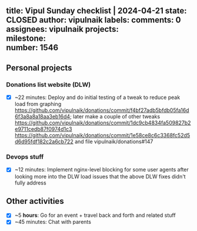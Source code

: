 title:	Vipul Sunday checklist | 2024-04-21
state:	CLOSED
author:	vipulnaik
labels:	
comments:	0
assignees:	vipulnaik
projects:	
milestone:	
number:	1546
--
## Personal projects

### Donations list website (DLW)

- [x] ~22 minutes: Deploy and do initial testing of a tweak to reduce peak load from graphing https://github.com/vipulnaik/donations/commit/f4bf27adb5bfdb05fa16d6f3a8a8a18aa3eb16d4; later make a couple of other tweaks https://github.com/vipulnaik/donations/commit/1dc9cb4834fa509827b2e9711cedb87f0974d1c3 https://github.com/vipulnaik/donations/commit/1e58ce8c6c3368fc52d5d6d95fdf182c2a6cb722 and file vipulnaik/donations#147

### Devops stuff

- [x] ~12 minutes: Implement nginx-level blocking for some user agents after looking more into the DLW load issues that the above DLW fixes didn't fully address

## Other activities

- [x] ~5 **hours**: Go for an event + travel back and forth and related stuff
- [x] ~45 minutes: Chat with parents
